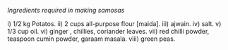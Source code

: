 *Ingredients required in making samosas*

i) 1/2 kg Potatos.
ii) 2 cups all-purpose flour [maida].
iii) ajwain.
iv) salt.
v) 1/3 cup oil.
vi) ginger , chillies, coriander leaves. 
vii) red chilli powder, teaspoon cumin powder, garaam masala.
viii) green peas.
